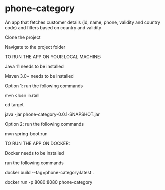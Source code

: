 # phone-category
An app that fetches customer details (id, name, phone, validity and country code) and filters based on country and validity


Clone the project


Navigate to the project folder


TO RUN THE APP ON YOUR LOCAL MACHINE:

Java 11 needs to be installed

Maven 3.0+ needs to be installed

Option 1: run the following commands

mvn clean install

cd target

java -jar phone-category-0.0.1-SNAPSHOT.jar


Option 2: run the following commands

mvn spring-boot:run


TO RUN THE APP ON DOCKER:

Docker needs to be installed

run the following commands

docker build --tag=phone-category:latest .

docker run -p 8080:8080 phone-category

